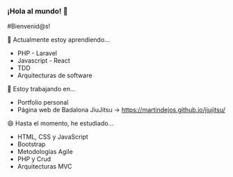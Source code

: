 ### ¡Hola al mundo! 👋

#Bienvenid@s!

🌱 Actualmente estoy aprendiendo...
- PHP - Laravel
- Javascript - React
- TDD
- Arquitecturas de software

 🔭 Estoy trabajando en...
- Portfolio personal
- Página web de Badalona JiuJitsu -> https://martindejos.github.io/jiujitsu/

😄 Hasta el momento, he estudiado...
- HTML, CSS y JavaScript
- Bootstrap
- Metodologías Agile
- PHP y Crud
- Arquitecturas MVC

<!--
**martindejos/martindejos** is a ✨ _special_ ✨ repository because its `README.md` (this file) appears on your GitHub profile.

Here are some ideas to get you started:



- 👯 I’m looking to collaborate on ...
- 🤔 I’m looking for help with ...
- 💬 Ask me about ...
- 📫 How to reach me: ...

- ⚡ Fun fact: ...
-->
